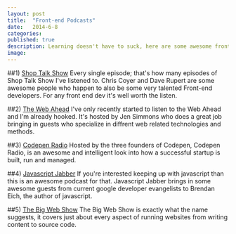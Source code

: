 ```yaml
---
layout: post
title:  "Front-end Podcasts"
date:   2014-6-8 
categories: 
published: true
description: Learning doesn't have to suck, here are some awesome front-end podcasts that will help you level up without ruining your day.
image:
---
```


##1) [Shop Talk Show](http://shoptalkshow.com/)
Every single episode; that's how many episodes of Shop Talk Show I've listened to.  Chris Coyer and Dave Rupert are some awesome people who happen to also be some very talented Front-end developers. For any front end dev it's well worth the listen. 

##2) [The Web Ahead](http://5by5.tv/webahead)
I've only recently started to listen to the Web Ahead and I'm already hooked.  It's hosted by Jen Simmons who does a great job bringing in guests who specialize in diffrent web related technologies and methods.

##3) [Codepen Radio](http://blog.codepen.io/radio/)
Hosted by the three founders of Codepen, Codepen Radio, is an awesome and intelligent look into how a successful startup is built, run and managed.  

##4) [Javascript Jabber](http://javascriptjabber.com/)
If you're interested keeping up with javascript than this is an awesome podcast for that.  Javascript Jabber brings in some awesome guests from current google developer evangelists to Brendan Eich, the author of javascript.


##5) [The Big Web Show](http://5by5.tv/bigwebshow)
The Big Web Show is exactly what the name suggests, it covers just about every aspect of running websites from writing content to source code. 